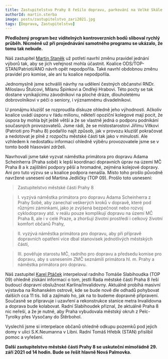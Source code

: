```yaml
---
title: Zastupitelstvo Prahy 8 řešilo dopravu, parkování na Velké Skále a čestné občanství
authorId: martin.sterba
image: posts/zastupitelstvo_zari2021.jpg
tags: [Doprava, Zastupitelstvo]
---
```


**Předložený program bez viditelných kontroverzních bodů sliboval rychlý průběh. Nicméně už při projednávání samotného programu se ukázalo, že tomu tak nebude.**

Náš zastupitel [Martin Staněk](https://praha8.pirati.cz/lide/martin-stanek.html) už potřetí navrhl změnu pravidel jednání výborů tak, aby se jich veřejnost mohla účastnit. Koalice ODS/TOP-STAN/Patrioti/ANO návrh opět nepodpořila. Také navrhl obdobnou změnu pravidel pro komise, ale ani tu koalice nepodpořila.

Jednomyslně jsme schválili návrhy na udělení čestných občanství RNDr. Miloslavu Štulcovi, Milanu Špinkovi a Ondřeji Hrabovi. Této pocty se tak dostane vynikajícímu závodníkovi na ploché dráze, dlouholetému dobrovolníkovi v péči o seniory, i významnému divadelníkovi.

U pronájmu kluzišť se rozproudila diskuze ohledně jeho výhodnosti. Ačkoliv koalice uvádí úsporu v řádu milionu, někteří opoziční kolegové mají pocit, že úspora by mohla být ještě větší a že se vlastně jedná o podporu podnikání současných provozovatelů. Jsme rádi, že se místostarostovi Jiřímu Vítkovi (Patrioti pro Prahu 8) podařilo najít způsob, jak v provozu kluzišť pokračovat a nedotovat je plně z rozpočtu městské části tak jako v minulosti. Ale vzhledem k nedostatku informací ohledně výběru provozovatele jsme se v tomto bodě hlasování zdrželi.

Navrhovali jsme také vyzvat náměstka primátora pro dopravu Adama Scheinherra (Praha sobě) k lepší koordinaci dopravních úprav na území MČ Praha 8 a k zajištění podpory pěší a hromadné, zejména kolejové dopravy. Ani pro tuto výzvu se u koalice podpora nenašla. Místo toho prošlo původně navržené usnesení od Martina Jedličky (TOP 09). Prošlo toto usnesení:

>Zastupitelstvo městské části Prahy 8

>I. vyzývá náměstka primátora pro dopravu Adama Scheinherra z Prahy Sobě, aby zanechal veškerých kroků v dopravě, které pod různými záminkami, jako je zvýšená bezpečnost nebo rozvoj cyklodopravy atd. v reálu pouze komplikují dopravu na území MČ Praha 8, ale i v celé Praze, a zhoršují životní prostředí i celkový životní komfort občanů Prahy,

>II. vyzývá náměstka primátora pro dopravu, aby při přípravě dopravních opatření více dbal stanovisek jednotlivých městských částí,

>III. pověřuje starostu MČ, radního pro dopravu a předsedu komise pro dopravu, aby s usnesením ZMČ seznámili primátora hl. m. Prahy a náměstka primátora pro dopravu.

Náš zastupitel [Karel Ptáček](https://praha8.pirati.cz/lide/karel-ptacek.html) interpeloval radního Tomáše Slabihoudka (TOP 09) ohledně získání informací o tom, jestli Rada městské části Praha 8 řeší budoucí dopravní obslužnost Karlína/Invalidovny. Aktuálně probíhá masivní výstavba na Rohanském ostrově, kde se bude nově dle odhadů pohybovat dalších cca 11 tis. lidí a zajímalo ho, jak na to budeme dopravně připravení. Současně se připravuje i uzavření a rekonstrukce stanice metra Invalidovna a doprava bude kolabovat. Radní Slabihoudek přiznal, že aktuálně Praha 8 nic neřeší, a že je nutné, aby Praha vybudovala městský okruh z Pelc-Tyrolky přes Vysočany do Štěrbohol. 

Vyslechli jsme si interpelace občanů ohledně odkupu pozemků pod jejich domy v ulici S.K.Neumanna v Libni. Radní Tomáš Hřebík (STAN) přislíbil pomoc a vyřešení. 

**Další zastupitelstvo městské části Prahy 8 se uskuteční mimořádně 29. září 2021 od 14 hodin. Bude se řešit hlavně Nová Palmovka.**

